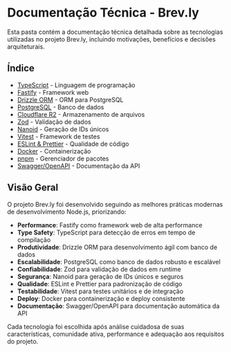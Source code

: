 # Documentação Técnica - Brev.ly

Esta pasta contém a documentação técnica detalhada sobre as tecnologias utilizadas no projeto Brev.ly, incluindo motivações, benefícios e decisões arquiteturais.

## Índice

- [TypeScript](./typescript.md) - Linguagem de programação
- [Fastify](./fastify.md) - Framework web
- [Drizzle ORM](./drizzle-orm.md) - ORM para PostgreSQL
- [PostgreSQL](./postgresql.md) - Banco de dados
- [Cloudflare R2](./cloudflare-r2.md) - Armazenamento de arquivos
- [Zod](./zod.md) - Validação de dados
- [Nanoid](./nanoid.md) - Geração de IDs únicos
- [Vitest](./vitest.md) - Framework de testes
- [ESLint & Prettier](./linting-formatting.md) - Qualidade de código
- [Docker](./docker.md) - Containerização
- [pnpm](./pnpm.md) - Gerenciador de pacotes
- [Swagger/OpenAPI](./swagger.md) - Documentação da API

## Visão Geral

O projeto Brev.ly foi desenvolvido seguindo as melhores práticas modernas de desenvolvimento Node.js, priorizando:

- **Performance**: Fastify como framework web de alta performance
- **Type Safety**: TypeScript para detecção de erros em tempo de compilação
- **Produtividade**: Drizzle ORM para desenvolvimento ágil com banco de dados
- **Escalabilidade**: PostgreSQL como banco de dados robusto e escalável
- **Confiabilidade**: Zod para validação de dados em runtime
- **Segurança**: Nanoid para geração de IDs únicos e seguros
- **Qualidade**: ESLint e Prettier para padronização de código
- **Testabilidade**: Vitest para testes unitários e de integração
- **Deploy**: Docker para containerização e deploy consistente
- **Documentação**: Swagger/OpenAPI para documentação automática da API

Cada tecnologia foi escolhida após análise cuidadosa de suas características, comunidade ativa, performance e adequação aos requisitos do projeto. 